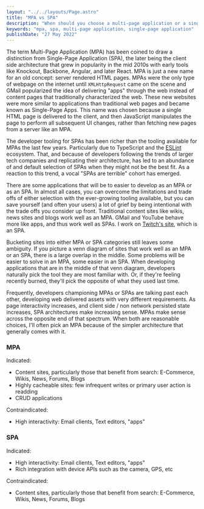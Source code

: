 ```yaml
---
layout: "../../layouts/Page.astro"
title: "MPA vs SPA"
description: "When should you choose a multi-page application or a single-page application?"
keywords: "mpa, spa, multi-page application, single-page application"
publishDate: "27 May 2022"
---
```


The term Multi-Page Application (MPA) has been coined to draw a distinction from Single-Page Application (SPA), the later being the client side architecture that grew in popularity in the mid 2010s with early tools like Knockout, Backbone, Angular, and later React. MPA is just a new name for an old concept: server rendered HTML pages. MPAs were the only type of webpage on the internet until `XMLHttpRequest` came on the scene and GMail popularized the idea of delivering "apps" through the web instead of content pages that traditionally characterized the web. These new websites were more similar to applications than traditional web pages and became known as Single-Page Apps. This name was chosen because a single HTML page is delivered to the client, and then JavaScript manipulates the page to perform all subsequent UI changes, rather than fetching new pages from a server like an MPA.

The developer tooling for SPAs has been richer than the tooling available for MPAs the last few years. Particularly due to TypeScript and the [ESLint](https://eslint.org/) ecosystem. That, and because of developers following the trends of larger tech companies and replicating their architecture, has led to an abundance of and default selection of SPAs when they might not be the best fit. As a reaction to this trend, a vocal "SPAs are terrible" cohort has emerged.

There are some applications that will be to easier to develop as an MPA or as an SPA. In almost all cases, you can overcome the limitations and trade offs of either selection with the ever-growing tooling available, but you can save yourself (and often your users) a lot of grief by being intentional with the trade offs you consider up front. Traditional content sites like wikis, news sites and blogs work well as an MPA. GMail and YouTube behave more like apps, and thus work well as SPAs. I work on [Twitch's site](https://www.twitch.tv/), which is an SPA.

Bucketing sites into either MPA or SPA categories still leaves some ambiguity. If you picture a venn diagram of sites that work well as an MPA or an SPA, there is a large overlap in the middle. Some problems will be easier to solve in an MPA, some easier in an SPA. When developing applications that are in the middle of that venn diagram, developers naturally pick the tool they are most familiar with. Or, if they're feeling recently burned, they'll pick the opposite of what they used last time.

Frequently, developers championing MPAs or SPAs are talking past each other, developing web delivered assets with very different requirements. As page interactivity increases, and client side / non network persisted state increases, SPA architectures make increasing sense. MPAs make sense across the opposite end of that spectrum. When both are reasonable choices, I'll often pick an MPA because of the simpler architecture that generally comes with it.

### MPA

Indicated:

- Content sites, particularly those that benefit from search: E-Commerce, Wikis, News, Forums, Blogs
- Highly cacheable sites: few infrequent writes or primary user action is readding
- CRUD applications

Contraindicated:

- High interactivity: Email clients, Text editors, "apps"

### SPA

Indicated:

- High interactivity: Email clients, Text editors, "apps"
- Rich integration with device APIs such as the camera, GPS, etc

Contraindicated:

- Content sites, particularly those that benefit from search: E-Commerce, Wikis, News, Forums, Blogs
